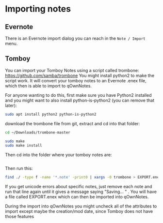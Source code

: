 # Importing notes

## Evernote

There is an Evernote import dialog you can reach in the `Note / Import` menu.

## Tomboy
You can import your Tomboy Notes using a script called trombone: https://github.com/samba/trombone
You might install python2 to make the script work. It will convert your tomboy notes to an Evernote .enex file, which then is able to import to qOwnNotes.

For anyone wanting to do this, first make sure you have Python2 installed and you might want to also install python-is-python2 (you can remove that later):
 ```bash
sudo apt install python2 python-is-python2
```

download the trombone file from git, extract and cd into that folder:
 ```bash
cd ~/Downloads/trombone-master

sudo make
sudo make install
```
Then cd into the folder where your tomboy notes are:
 ```bashcd ~/.local/share/tomboy/
```
Then run this:
 ```bash
find ./ -type f -name '*.note' -print0 | xargs -0 trombone > EXPORT.enex
```
If you get unicode errors about specific notes, just remove each note and run that line again until it gives a message saying "Saving...
" . You will have a file called EXPORT.enex which can then be imported into qOwnNotes.

During the import into qOwnNotes you might uncheck all of the attributes to import except maybe the creation/mod date, since Tomboy does not have those features
